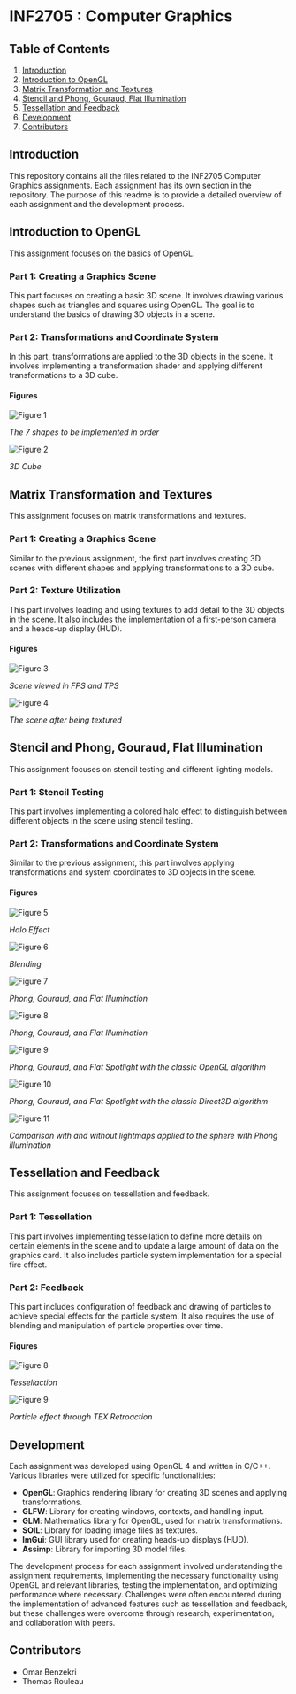 # INF2705 : Computer Graphics

## Table of Contents
1. [Introduction](#introduction)
2. [Introduction to OpenGL](#introduction-to-opengl)
3. [Matrix Transformation and Textures](#matrix-transformation-and-textures)
4. [Stencil and Phong, Gouraud, Flat Illumination](#stencil-and-phong-gouraud-flat-illumination)
5. [Tessellation and Feedback](#tessellation-and-feedback)
6. [Development](#development)
7. [Contributors](#contributors)

## Introduction
This repository contains all the files related to the INF2705 Computer Graphics assignments. Each assignment has its own section in the repository. The purpose of this readme is to provide a detailed overview of each assignment and the development process.

## Introduction to OpenGL
This assignment focuses on the basics of OpenGL.

### Part 1: Creating a Graphics Scene
This part focuses on creating a basic 3D scene. It involves drawing various shapes such as triangles and squares using OpenGL. The goal is to understand the basics of drawing 3D objects in a scene.

### Part 2: Transformations and Coordinate System
In this part, transformations are applied to the 3D objects in the scene. It involves implementing a transformation shader and applying different transformations to a 3D cube.

#### Figures
![Figure 1](doc/figure-1.png)

*The 7 shapes to be implemented in order*

![Figure 2](doc/figure-2.png)

*3D Cube*

## Matrix Transformation and Textures
This assignment focuses on matrix transformations and textures.

### Part 1: Creating a Graphics Scene
Similar to the previous assignment, the first part involves creating 3D scenes with different shapes and applying transformations to a 3D cube.

### Part 2: Texture Utilization
This part involves loading and using textures to add detail to the 3D objects in the scene. It also includes the implementation of a first-person camera and a heads-up display (HUD).

#### Figures
![Figure 3](doc/figure-3.png)

*Scene viewed in FPS and TPS*

![Figure 4](doc/figure-4.png)

*The scene after being textured*

## Stencil and Phong, Gouraud, Flat Illumination
This assignment focuses on stencil testing and different lighting models.

### Part 1: Stencil Testing
This part involves implementing a colored halo effect to distinguish between different objects in the scene using stencil testing.

### Part 2: Transformations and Coordinate System
Similar to the previous assignment, this part involves applying transformations and system coordinates to 3D objects in the scene.

#### Figures
![Figure 5](doc/figure-5.png)

*Halo Effect*

![Figure 6](doc/figure-6.png)

*Blending*

![Figure 7](doc/figure-7.png)

*Phong, Gouraud, and Flat Illumination*

![Figure 8](doc/figure-8.png)

*Phong, Gouraud, and Flat Illumination*

![Figure 9](doc/figure-9.png)

*Phong, Gouraud, and Flat Spotlight with the classic OpenGL algorithm*

![Figure 10](doc/figure-10.png)

*Phong, Gouraud, and Flat Spotlight with the classic Direct3D algorithm*

![Figure 11](doc/figure-11.png)

*Comparison with and without lightmaps applied to the sphere with Phong illumination*

## Tessellation and Feedback
This assignment focuses on tessellation and feedback.

### Part 1: Tessellation
This part involves implementing tessellation to define more details on certain elements in the scene and to update a large amount of data on the graphics card. It also includes particle system implementation for a special fire effect.

### Part 2: Feedback
This part includes configuration of feedback and drawing of particles to achieve special effects for the particle system. It also requires the use of blending and manipulation of particle properties over time.

#### Figures
![Figure 8](doc/figure-12.png)

*Tessellaction*

![Figure 9](doc/figure-13.png)

*Particle effect through TEX Retroaction*

## Development
Each assignment was developed using OpenGL 4 and written in C/C++. Various libraries were utilized for specific functionalities:
- **OpenGL**: Graphics rendering library for creating 3D scenes and applying transformations.
- **GLFW**: Library for creating windows, contexts, and handling input.
- **GLM**: Mathematics library for OpenGL, used for matrix transformations.
- **SOIL**: Library for loading image files as textures.
- **ImGui**: GUI library used for creating heads-up displays (HUD).
- **Assimp**: Library for importing 3D model files.

The development process for each assignment involved understanding the assignment requirements, implementing the necessary functionality using OpenGL and relevant libraries, testing the implementation, and optimizing performance where necessary. Challenges were often encountered during the implementation of advanced features such as tessellation and feedback, but these challenges were overcome through research, experimentation, and collaboration with peers.

## Contributors
- Omar Benzekri
- Thomas Rouleau
